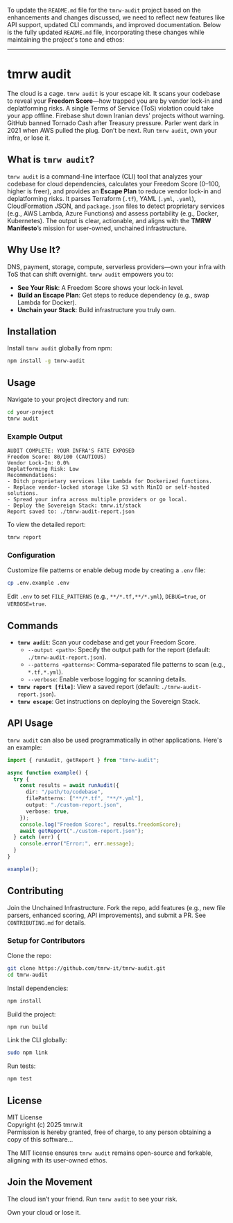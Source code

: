 To update the `README.md` file for the `tmrw-audit` project based on the enhancements and changes discussed, we need to reflect new features like API support, updated CLI commands, and improved documentation. Below is the fully updated `README.md` file, incorporating these changes while maintaining the project's tone and ethos:

---

# tmrw audit

The cloud is a cage. `tmrw audit` is your escape kit. It scans your codebase to reveal your **Freedom Score**—how trapped you are by vendor lock-in and deplatforming risks. A single Terms of Service (ToS) violation could take your app offline. Firebase shut down Iranian devs' projects without warning. GitHub banned Tornado Cash after Treasury pressure. Parler went dark in 2021 when AWS pulled the plug. Don’t be next. Run `tmrw audit`, own your infra, or lose it.

## What is `tmrw audit`?

`tmrw audit` is a command-line interface (CLI) tool that analyzes your codebase for cloud dependencies, calculates your Freedom Score (0–100, higher is freer), and provides an **Escape Plan** to reduce vendor lock-in and deplatforming risks. It parses Terraform (`.tf`), YAML (`.yml`, `.yaml`), CloudFormation JSON, and `package.json` files to detect proprietary services (e.g., AWS Lambda, Azure Functions) and assess portability (e.g., Docker, Kubernetes). The output is clear, actionable, and aligns with the **TMRW Manifesto**’s mission for user-owned, unchained infrastructure.

## Why Use It?

DNS, payment, storage, compute, serverless providers—own your infra with ToS that can shift overnight. `tmrw audit` empowers you to:

- **See Your Risk**: A Freedom Score shows your lock-in level.
- **Build an Escape Plan**: Get steps to reduce dependency (e.g., swap Lambda for Docker).
- **Unchain your Stack**: Build infrastructure you truly own.

## Installation

Install `tmrw audit` globally from npm:

```bash
npm install -g tmrw-audit
```

## Usage

Navigate to your project directory and run:

```bash
cd your-project
tmrw audit
```

### Example Output

```
AUDIT COMPLETE: YOUR INFRA'S FATE EXPOSED
Freedom Score: 80/100 (CAUTIOUS)
Vendor Lock-In: 0.0%
Deplatforming Risk: Low
Recommendations:
- Ditch proprietary services like Lambda for Dockerized functions.
- Replace vendor-locked storage like S3 with MinIO or self-hosted solutions.
- Spread your infra across multiple providers or go local.
- Deploy the Sovereign Stack: tmrw.it/stack
Report saved to: ./tmrw-audit-report.json
```

To view the detailed report:

```bash
tmrw report
```

### Configuration

Customize file patterns or enable debug mode by creating a `.env` file:

```bash
cp .env.example .env
```

Edit `.env` to set `FILE_PATTERNS` (e.g., `**/*.tf,**/*.yml`), `DEBUG=true`, or `VERBOSE=true`.

## Commands

- **`tmrw audit`**: Scan your codebase and get your Freedom Score.
  - `--output <path>`: Specify the output path for the report (default: `./tmrw-audit-report.json`).
  - `--patterns <patterns>`: Comma-separated file patterns to scan (e.g., `*.tf,*.yml`).
  - `--verbose`: Enable verbose logging for scanning details.
- **`tmrw report [file]`**: View a saved report (default: `./tmrw-audit-report.json`).
- **`tmrw escape`**: Get instructions on deploying the Sovereign Stack.

## API Usage

`tmrw audit` can also be used programmatically in other applications. Here's an example:

```typescript
import { runAudit, getReport } from "tmrw-audit";

async function example() {
  try {
    const results = await runAudit({
      dir: "/path/to/codebase",
      filePatterns: ["**/*.tf", "**/*.yml"],
      output: "./custom-report.json",
      verbose: true,
    });
    console.log("Freedom Score:", results.freedomScore);
    await getReport("./custom-report.json");
  } catch (err) {
    console.error("Error:", err.message);
  }
}

example();
```

## Contributing

Join the Unchained Infrastructure. Fork the repo, add features (e.g., new file parsers, enhanced scoring, API improvements), and submit a PR. See `CONTRIBUTING.md` for details.

### Setup for Contributors

Clone the repo:

```bash
git clone https://github.com/tmrw-it/tmrw-audit.git
cd tmrw-audit
```

Install dependencies:

```bash
npm install
```

Build the project:

```bash
npm run build
```

Link the CLI globally:

```bash
sudo npm link
```

Run tests:

```bash
npm test
```

## License

MIT License  
Copyright (c) 2025 tmrw.it  
Permission is hereby granted, free of charge, to any person obtaining a copy of this software...

The MIT license ensures `tmrw audit` remains open-source and forkable, aligning with its user-owned ethos.

## Join the Movement

The cloud isn’t your friend. Run `tmrw audit` to see your risk.

Own your cloud or lose it.
